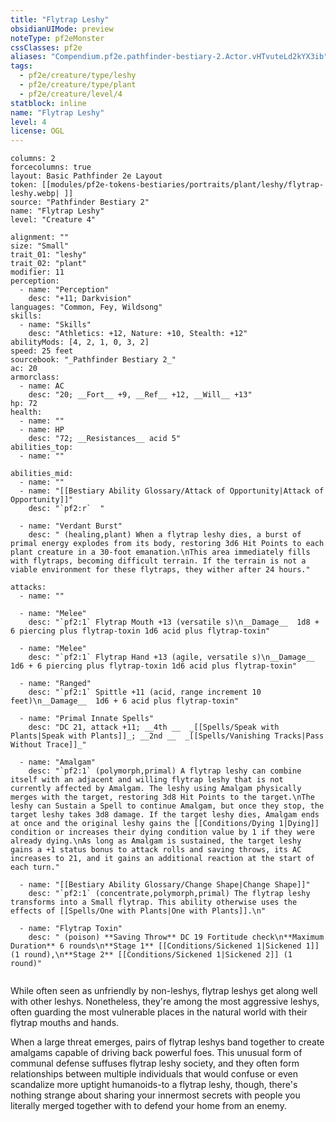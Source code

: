 ```yaml
---
title: "Flytrap Leshy"
obsidianUIMode: preview
noteType: pf2eMonster
cssClasses: pf2e
aliases: "Compendium.pf2e.pathfinder-bestiary-2.Actor.vHTvuteLd2kYX3ib" 
tags:
  - pf2e/creature/type/leshy
  - pf2e/creature/type/plant
  - pf2e/creature/level/4
statblock: inline
name: "Flytrap Leshy"
level: 4
license: OGL
---
```


```statblock
columns: 2
forcecolumns: true
layout: Basic Pathfinder 2e Layout
token: [[modules/pf2e-tokens-bestiaries/portraits/plant/leshy/flytrap-leshy.webp| ]]
source: "Pathfinder Bestiary 2"
name: "Flytrap Leshy"
level: "Creature 4"

alignment: ""
size: "Small"
trait_01: "leshy"
trait_02: "plant"
modifier: 11
perception:
  - name: "Perception"
    desc: "+11; Darkvision"
languages: "Common, Fey, Wildsong"
skills:
  - name: "Skills"
    desc: "Athletics: +12, Nature: +10, Stealth: +12"
abilityMods: [4, 2, 1, 0, 3, 2]
speed: 25 feet
sourcebook: "_Pathfinder Bestiary 2_"
ac: 20
armorclass:
  - name: AC
    desc: "20; __Fort__ +9, __Ref__ +12, __Will__ +13"
hp: 72
health:
  - name: ""
  - name: HP
    desc: "72; __Resistances__ acid 5"
abilities_top:
  - name: ""

abilities_mid:
  - name: ""
  - name: "[[Bestiary Ability Glossary/Attack of Opportunity|Attack of Opportunity]]"
    desc: "`pf2:r`  "

  - name: "Verdant Burst"
    desc: " (healing,plant) When a flytrap leshy dies, a burst of primal energy explodes from its body, restoring 3d6 Hit Points to each plant creature in a 30-foot emanation.\nThis area immediately fills with flytraps, becoming difficult terrain. If the terrain is not a viable environment for these flytraps, they wither after 24 hours."

attacks:
  - name: ""

  - name: "Melee"
    desc: "`pf2:1` Flytrap Mouth +13 (versatile s)\n__Damage__  1d8 + 6 piercing plus flytrap-toxin 1d6 acid plus flytrap-toxin"

  - name: "Melee"
    desc: "`pf2:1` Flytrap Hand +13 (agile, versatile s)\n__Damage__  1d6 + 6 piercing plus flytrap-toxin 1d6 acid plus flytrap-toxin"

  - name: "Ranged"
    desc: "`pf2:1` Spittle +11 (acid, range increment 10 feet)\n__Damage__  1d6 + 6 acid plus flytrap-toxin"

  - name: "Primal Innate Spells"
    desc: "DC 21, attack +11; __4th __  _[[Spells/Speak with Plants|Speak with Plants]]_; __2nd __  _[[Spells/Vanishing Tracks|Pass Without Trace]]_"

  - name: "Amalgam"
    desc: "`pf2:1` (polymorph,primal) A flytrap leshy can combine itself with an adjacent and willing flytrap leshy that is not currently affected by Amalgam. The leshy using Amalgam physically merges with the target, restoring 3d8 Hit Points to the target.\nThe leshy can Sustain a Spell to continue Amalgam, but once they stop, the target leshy takes 3d8 damage. If the target leshy dies, Amalgam ends at once and the original leshy gains the [[Conditions/Dying 1|Dying]] condition or increases their dying condition value by 1 if they were already dying.\nAs long as Amalgam is sustained, the target leshy gains a +1 status bonus to attack rolls and saving throws, its AC increases to 21, and it gains an additional reaction at the start of each turn."

  - name: "[[Bestiary Ability Glossary/Change Shape|Change Shape]]"
    desc: "`pf2:1` (concentrate,polymorph,primal) The flytrap leshy transforms into a Small flytrap. This ability otherwise uses the effects of [[Spells/One with Plants|One with Plants]].\n"

  - name: "Flytrap Toxin"
    desc: " (poison) **Saving Throw** DC 19 Fortitude check\n**Maximum Duration** 6 rounds\n**Stage 1** [[Conditions/Sickened 1|Sickened 1]] (1 round),\n**Stage 2** [[Conditions/Sickened 1|Sickened 2]] (1 round)"
 
```



While often seen as unfriendly by non-leshys, flytrap leshys get along well with other leshys. Nonetheless, they're among the most aggressive leshys, often guarding the most vulnerable places in the natural world with their flytrap mouths and hands.

When a large threat emerges, pairs of flytrap leshys band together to create amalgams capable of driving back powerful foes. This unusual form of communal defense suffuses flytrap leshy society, and they often form relationships between multiple individuals that would confuse or even scandalize more uptight humanoids-to a flytrap leshy, though, there's nothing strange about sharing your innermost secrets with people you literally merged together with to defend your home from an enemy.
